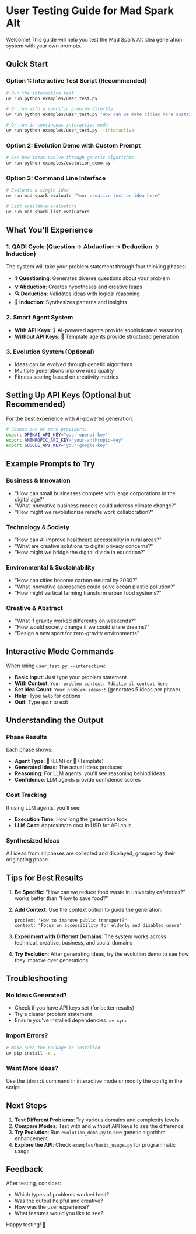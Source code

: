 # User Testing Guide for Mad Spark Alt

Welcome! This guide will help you test the Mad Spark Alt idea generation system with your own prompts.

## Quick Start

### Option 1: Interactive Test Script (Recommended)

```bash
# Run the interactive test
uv run python examples/user_test.py

# Or run with a specific problem directly
uv run python examples/user_test.py "How can we make cities more sustainable?"

# Or run in continuous interactive mode
uv run python examples/user_test.py --interactive
```

### Option 2: Evolution Demo with Custom Prompt

```bash
# See how ideas evolve through genetic algorithms
uv run python examples/evolution_demo.py
```

### Option 3: Command Line Interface

```bash
# Evaluate a single idea
uv run mad-spark evaluate "Your creative text or idea here"

# List available evaluators
uv run mad-spark list-evaluators
```

## What You'll Experience

### 1. **QADI Cycle** (Question → Abduction → Deduction → Induction)
The system will take your problem statement through four thinking phases:
- **❓ Questioning**: Generates diverse questions about your problem
- **💡 Abduction**: Creates hypotheses and creative leaps
- **🔍 Deduction**: Validates ideas with logical reasoning
- **🔗 Induction**: Synthesizes patterns and insights

### 2. **Smart Agent System**
- **With API Keys**: 🤖 AI-powered agents provide sophisticated reasoning
- **Without API Keys**: 📝 Template agents provide structured generation

### 3. **Evolution System** (Optional)
- Ideas can be evolved through genetic algorithms
- Multiple generations improve idea quality
- Fitness scoring based on creativity metrics

## Setting Up API Keys (Optional but Recommended)

For the best experience with AI-powered generation:

```bash
# Choose one or more providers:
export OPENAI_API_KEY="your-openai-key"
export ANTHROPIC_API_KEY="your-anthropic-key"  
export GOOGLE_API_KEY="your-google-key"
```

## Example Prompts to Try

### Business & Innovation
- "How can small businesses compete with large corporations in the digital age?"
- "What innovative business models could address climate change?"
- "How might we revolutionize remote work collaboration?"

### Technology & Society
- "How can AI improve healthcare accessibility in rural areas?"
- "What are creative solutions to digital privacy concerns?"
- "How might we bridge the digital divide in education?"

### Environmental & Sustainability
- "How can cities become carbon-neutral by 2030?"
- "What innovative approaches could solve ocean plastic pollution?"
- "How might vertical farming transform urban food systems?"

### Creative & Abstract
- "What if gravity worked differently on weekends?"
- "How would society change if we could share dreams?"
- "Design a new sport for zero-gravity environments"

## Interactive Mode Commands

When using `user_test.py --interactive`:

- **Basic Input**: Just type your problem statement
- **With Context**: `Your problem context: Additional context here`
- **Set Idea Count**: `Your problem ideas:5` (generates 5 ideas per phase)
- **Help**: Type `help` for options
- **Quit**: Type `quit` to exit

## Understanding the Output

### Phase Results
Each phase shows:
- **Agent Type**: 🤖 (LLM) or 📝 (Template)
- **Generated Ideas**: The actual ideas produced
- **Reasoning**: For LLM agents, you'll see reasoning behind ideas
- **Confidence**: LLM agents provide confidence scores

### Cost Tracking
If using LLM agents, you'll see:
- **Execution Time**: How long the generation took
- **LLM Cost**: Approximate cost in USD for API calls

### Synthesized Ideas
All ideas from all phases are collected and displayed, grouped by their originating phase.

## Tips for Best Results

1. **Be Specific**: "How can we reduce food waste in university cafeterias?" works better than "How to save food?"

2. **Add Context**: Use the context option to guide the generation:
   ```
   problem: "How to improve public transport?"
   context: "Focus on accessibility for elderly and disabled users"
   ```

3. **Experiment with Different Domains**: The system works across technical, creative, business, and social domains

4. **Try Evolution**: After generating ideas, try the evolution demo to see how they improve over generations

## Troubleshooting

### No Ideas Generated?
- Check if you have API keys set (for better results)
- Try a clearer problem statement
- Ensure you've installed dependencies: `uv sync`

### Import Errors?
```bash
# Make sure the package is installed
uv pip install -e .
```

### Want More Ideas?
Use the `ideas:N` command in interactive mode or modify the config in the script.

## Next Steps

1. **Test Different Problems**: Try various domains and complexity levels
2. **Compare Modes**: Test with and without API keys to see the difference
3. **Try Evolution**: Run `evolution_demo.py` to see genetic algorithm enhancement
4. **Explore the API**: Check `examples/basic_usage.py` for programmatic usage

## Feedback

After testing, consider:
- Which types of problems worked best?
- Was the output helpful and creative?
- How was the user experience?
- What features would you like to see?

Happy testing! 🚀